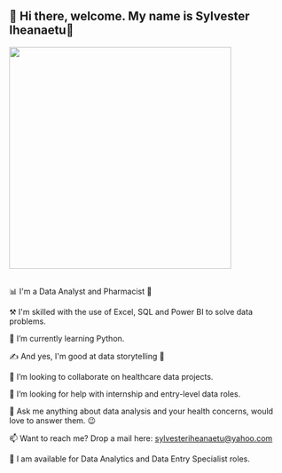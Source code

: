 ## 👋 Hi there, welcome. My name is Sylvester Iheanaetu🙂

<img src="https://github.com/Anmol-Baranwal/Cool-GIFs-For-GitHub/assets/74038190/bea7769e-cd87-495f-ad0e-04ddfbb73091" width="400">
<br><br>

 📊 I'm a Data Analyst and Pharmacist 💊

⚒️ I'm skilled with the use of Excel, SQL and  Power BI to solve data problems.
 
🌱 I’m currently learning Python.

✍️ And yes, I'm good at data storytelling 📜

👯 I’m looking to collaborate on healthcare data projects.

🤔 I’m looking for help with internship and entry-level data roles.

💬 Ask me anything about data analysis and your health concerns, would love to answer them. 😉

📫 Want to reach me? Drop a mail here: sylvesteriheanaetu@yahoo.com

📍  I am available for Data Analytics and Data Entry Specialist roles.

